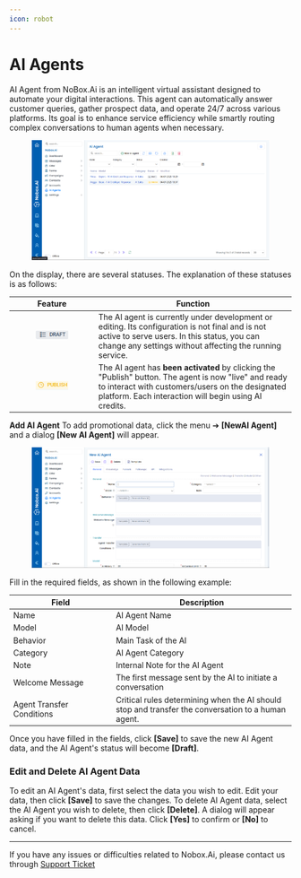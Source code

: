 ```yaml
---
icon: robot
---
```


# AI Agents

AI Agent from NoBox.Ai is an intelligent virtual assistant designed to automate your digital interactions. This agent can automatically answer customer queries, gather prospect data, and operate 24/7 across various platforms. Its goal is to enhance service efficiency while smartly routing complex conversations to human agents when necessary.

<figure><img src="../.gitbook/assets/Screenshot 2025-07-04 133747.png" alt=""><figcaption></figcaption></figure>

On the display, there are several statuses. The explanation of these statuses is as follows:

<table><thead><tr><th width="138">Feature</th><th>Function</th></tr></thead><tbody><tr><td><div><figure><img src="../.gitbook/assets/image (6).png" alt=""><figcaption></figcaption></figure></div></td><td>The AI agent is currently under development or editing. Its configuration is not final and is not active to serve users. In this status, you can change any settings without affecting the running service.</td></tr><tr><td><div><figure><img src="../.gitbook/assets/image (7).png" alt=""><figcaption></figcaption></figure></div></td><td>The AI agent has <strong>been activated</strong> by clicking the "Publish" button. The agent is now "live" and ready to interact with customers/users on the designated platform. Each interaction will begin using AI credits.</td></tr></tbody></table>

**Add AI Agent** To add promotional data, click the menu ➔ **\[NewAI Agent]** and a dialog **\[New AI Agent]** will appear.

<figure><img src="../.gitbook/assets/Screenshot 2025-07-04 140225.png" alt=""><figcaption></figcaption></figure>

Fill in the required fields, as shown in the following example:

<table><thead><tr><th width="169.20001220703125">Field</th><th>Description</th></tr></thead><tbody><tr><td>Name</td><td>AI Agent Name</td></tr><tr><td>Model</td><td>AI Model</td></tr><tr><td>Behavior</td><td>Main Task of the AI</td></tr><tr><td>Category</td><td>AI Agent Category</td></tr><tr><td>Note</td><td>Internal Note for the AI Agent</td></tr><tr><td>Welcome Message</td><td>The first message sent by the AI to initiate a conversation</td></tr><tr><td>Agent Transfer Conditions</td><td>Critical rules determining when the AI should stop and transfer the conversation to a human agent.</td></tr></tbody></table>

Once you have filled in the fields, click **\[Save]** to save the new AI Agent data, and the AI Agent's status will become **\[Draft]**.

### Edit and Delete AI Agent Data

To edit an AI Agent's data, first select the data you wish to edit. Edit your data, then click **\[Save]** to save the changes. To delete AI Agent data, select the AI Agent you wish to delete, then click **\[Delete]**. A dialog will appear asking if you want to delete this data. Click **\[Yes]** to confirm or **\[No]** to cancel.

***

If you have any issues or difficulties related to Nobox.Ai, please contact us through [Support Ticket](https://crm.nobox.ai/clients/tickets)
